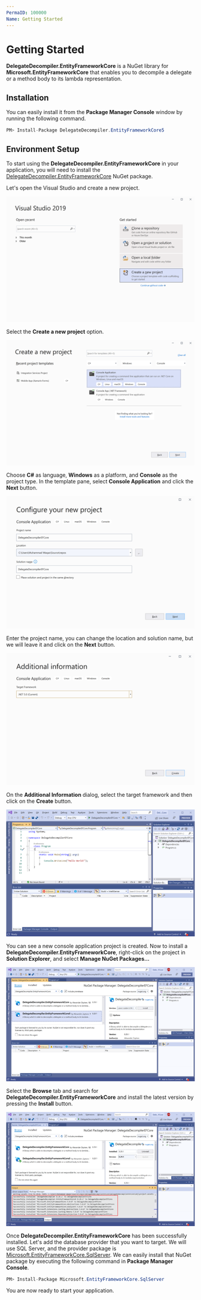 ```yaml
---
PermaID: 100000
Name: Getting Started
---
```


# Getting Started

**DelegateDecompiler.EntityFrameworkCore** is a NuGet library for **Microsoft.EntityFrameworkCore** that enables you to decompile a delegate or a method body to its lambda representation.

## Installation

You can easily install it from the **Package Manager Console** window by running the following command.

```csharp
PM> Install-Package DelegateDecompiler.EntityFrameworkCore5
```

## Environment Setup

To start using the **DelegateDecompiler.EntityFrameworkCore** in your application, you will need to install the [DelegateDecompiler.EntityFrameworkCore](https://www.nuget.org/packages/DelegateDecompiler.EntityFrameworkCore) NuGet package.

Let's open the Visual Studio and create a new project.

<img src="images/setup-1.png" alt="Create a new project">

Select the **Create a new project** option.

<img src="images/setup-2.png" alt="Select Console Application template">

Choose **C#** as language, **Windows** as a platform, and **Console** as the project type. In the template pane, select **Console Application** and click the **Next** button.

<img src="images/setup-3.png" alt="Configure your new project">

Enter the project name, you can change the location and solution name, but we will leave it and click on the **Next** button.  

<img src="images/setup-4.png" alt="Additional Information">

On the **Additional Information** dialog, select the target framework and then click on the **Create** button.  

<img src="images/setup-5.png" alt="Console Application created">

You can see a new console application project is created. Now to install a **DelegateDecompiler.EntityFrameworkCore**, right-click on the project in **Solution Explorer**, and select **Manage NuGet Packages...**

<img src="images/setup-6.png" alt="Install DelegateDecompiler.EntityFrameworkCore">

Select the **Browse** tab and search for **DelegateDecompiler.EntityFrameworkCore** and install the latest version by pressing the **Install** button. 

<img src="images/setup-7.png" alt="DelegateDecompiler.EntityFrameworkCore installed successfully">

Once **DelegateDecompiler.EntityFrameworkCore** has been successfully installed. Let's add the database provider that you want to target. We will use SQL Server, and the provider package is [Microsoft.EntityFrameworkCore.SqlServer](https://www.nuget.org/packages/Microsoft.EntityFrameworkCore.SqlServer). We can easily install that NuGet package by executing the following command in **Package Manager Console**. 

```csharp
PM> Install-Package Microsoft.EntityFrameworkCore.SqlServer
```

You are now ready to start your application.
